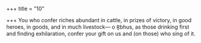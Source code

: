 +++
title = "10"

+++
You who confer riches abundant in cattle, in prizes of victory, in good  heroes, in goods, and in much livestock—
o R̥bhus, as those drinking first and finding exhilaration, confer your  gift on us and (on those) who sing of it.